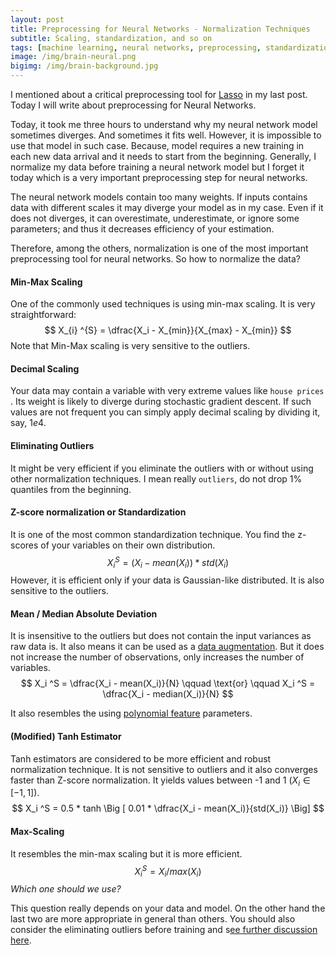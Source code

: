 ```yaml
---
layout: post
title: Preprocessing for Neural Networks - Normalization Techniques
subtitle: Scaling, standardization, and so on
tags: [machine learning, neural networks, preprocessing, standardization, normalization]
image: /img/brain-neural.png
bigimg: /img/brain-background.jpg
---
```


I mentioned about a critical preprocessing tool for [Lasso](https://alfurka.github.io/2018-11-06-preprocessing-for-lasso/) in my last post. Today I will write about preprocessing for Neural Networks. 

Today, it took me three hours to understand why my neural network model sometimes diverges. And sometimes it fits well. However, it is impossible to use that model in such case. Because, model requires a new training in each new data arrival and it needs to start from the beginning. Generally, I normalize my data before training a neural network model but I forget it today which is a very important preprocessing step for neural networks.

The neural network models contain too many weights. If inputs contains data with different scales it may diverge your model as in my case. Even if it does not diverges, it can overestimate, underestimate, or ignore some parameters; and thus it decreases efficiency of your estimation. 

Therefore, among the others, normalization is one of the most important preprocessing tool for neural networks. So how to normalize the data?

#### Min-Max Scaling

One of the commonly used techniques is using min-max scaling. It is very straightforward: 
$$
X_{i} ^{S} = \dfrac{X_i - X_{min}}{X_{max} - X_{min}}
$$
Note that Min-Max scaling is very sensitive to the outliers. 

#### Decimal Scaling

Your data may contain a variable with very extreme values like `house prices` . Its weight is likely to diverge during stochastic gradient descent. If such values are not frequent you can simply apply decimal scaling by dividing it, say, $1e4$. 

 #### Eliminating Outliers

It might be very efficient if you eliminate the outliers with or without using other normalization techniques. I mean really `outliers`, do not drop $1\%$ quantiles from the beginning. 

#### Z-score normalization or Standardization

It is one of the most common standardization technique. You find the z-scores of your variables on their own distribution. 
$$
X_i ^S = (X_i - mean(X_i)) * std(X_i)
$$
However, it is efficient only if your data is Gaussian-like distributed. It is also sensitive to the outliers. 

#### Mean / Median Absolute Deviation

It is insensitive to the outliers but does not contain the input variances as raw data is. It also means it can be used as a [data augmentation](https://www.google.com.au/search?q=data+augmentation&oq=data+augmentation&aqs=chrome..69i57j0l5.2309j0j7&sourceid=chrome&ie=UTF-8). But it does not increase the number of observations, only increases the number of variables. 
$$
X_i ^S = \dfrac{X_i - mean(X_i)}{N} \qquad \text{or} \qquad  X_i ^S = \dfrac{X_i - median(X_i)}{N}
$$

It also resembles the using [polynomial feature](https://alfurka.github.io/2018-11-06-preprocessing-for-lasso/) parameters. 

#### (Modified) Tanh Estimator

Tanh estimators are considered to be more efficient and robust normalization technique. It is not sensitive to outliers and it also converges faster than Z-score normalization. It yields values between -1 and 1 ($X_i \in [-1, 1]$). 
$$
X_i ^S = 0.5 * tanh \Big [  0.01 * \dfrac{X_i - mean(X_i)}{std(X_i)} \Big]
$$

#### Max-Scaling

It resembles the min-max scaling but it is more efficient. 
$$
X_i ^S = X_i / max(X_i)
$$
*Which one should we use?*

This question really depends on your data and model. On the other hand the last two are more appropriate in general than others. You should also consider the eliminating outliers before training and s[ee further discussion here](https://research.ijcaonline.org/volume32/number10/pxc3875530.pdf).

